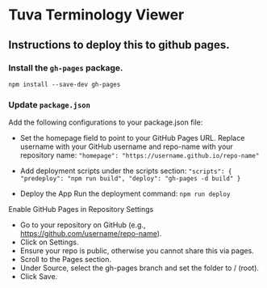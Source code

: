 # Tuva Terminology Viewer

## Instructions to deploy this to github pages.

### Install the `gh-pages` package.

`npm install --save-dev gh-pages`

### Update `package.json`

Add the following configurations to your package.json file:

- Set the homepage field to point to your GitHub Pages URL. Replace username with your GitHub username and repo-name with your repository name:
`"homepage": "https://username.github.io/repo-name"`

- Add deployment scripts under the scripts section:
`"scripts": {
  "predeploy": "npm run build",
  "deploy": "gh-pages -d build"
}`

- Deploy the App
Run the deployment command:
`npm run deploy`

Enable GitHub Pages in Repository Settings  
- Go to your repository on GitHub (e.g., https://github.com/username/repo-name).
- Click on Settings.
- Ensure your repo is public, otherwise you cannot share this via pages.
- Scroll to the Pages section.
- Under Source, select the gh-pages branch and set the folder to / (root).
- Click Save.
